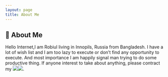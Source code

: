```yaml
---
layout: page
title: About Me
--- 
```


## 🐛 About Me 

Hello Internet,I am Robiul living in Innopils, Russia from Bangladesh. I have a lot of wish list and I am too lazy to execute or don’t find any opportunity to execute. And most importance I am happily signal man trying to do some productive thing.  If anyone interest to take about anything,  please contract my ![](https://t.me/Connect2robiul)<img src="https://gist.githubusercontent.com/m8rge/4c2b36369c9f936c02ee883ca8ec89f1/raw/c03fd44ee2b63d7a2a195ff44e9bb071e87b4a40/telegram-single-path-24px.svg">.   
